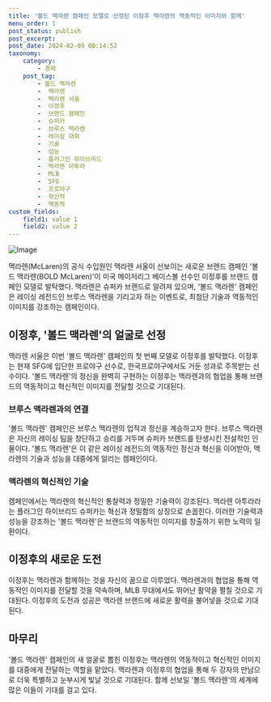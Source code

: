 ```yaml
---
title: '볼드 맥라렌 캠페인 모델로 선정된 이정후 맥라렌의 역동적인 이미지와 함께'
menu_order: 1
post_status: publish
post_excerpt: 
post_date: 2024-02-09 00:14:52
taxonomy:
    category:
        - 경제
    post_tag:
        - 볼드 맥라렌
        -  맥라렌
        -  맥라렌 서울
        -  이정후
        -  브랜드 캠페인
        -  슈퍼카
        -  브루스 맥라렌
        -  레이싱 대회
        -  기술
        -  성능
        -  플러그인 하이브리드
        -  맥라렌 아투라
        -  MLB
        -  SFG
        -  프로야구
        -  혁신적
        -  역동적
custom_fields:
    field1: value 1
    field2: value 2
---
```


![Image](https://imgnews.pstatic.net/image/016/2024/02/08/20240208000493_0_20240208163801521.jpg?type=w647)

맥라렌(McLaren)의 공식 수입원인 맥라렌 서울이 선보이는 새로운 브랜드 캠페인 '볼드 맥라렌(BOLD McLaren)'이 미국 메이저리그 베이스볼 선수인 이정후를 브랜드 캠페인 모델로 발탁했다. 맥라렌은 슈퍼카 브랜드로 알려져 있으며, '볼드 맥라렌' 캠페인은 레이싱 레전드인 브루스 맥라렌을 기리고자 하는 이벤트로, 최첨단 기술과 역동적인 이미지를 강조하는 캠페인이다.
## 이정후, '볼드 맥라렌'의 얼굴로 선정
맥라렌 서울은 이번 '볼드 맥라렌' 캠페인의 첫 번째 모델로 이정후를 발탁했다. 이정후는 현재 SFG에 입단한 프로야구 선수로, 한국프로야구에서도 거둔 성과로 주목받는 선수이다. '볼드 맥라렌'의 정신을 완벽히 구현하는 이정후는 맥라렌과의 협업을 통해 브랜드의 역동적이고 혁신적인 이미지를 전달할 것으로 기대된다.
### 브루스 맥라렌과의 연결
'볼드 맥라렌' 캠페인은 브루스 맥라렌의 업적과 정신을 계승하고자 한다. 브루스 맥라렌은 자신의 레이싱 팀을 창단하고 승리를 거두며 슈퍼카 브랜드를 탄생시킨 전설적인 인물이다. '볼드 맥라렌'은 이 같은 레이싱 레전드의 역동적인 정신과 혁신을 이어받아, 맥라렌의 기술과 성능을 대중에게 알리는 캠페인이다.
### 맥라렌의 혁신적인 기술
캠페인에서는 맥라렌의 혁신적인 통찰력과 정밀한 기술력이 강조된다. 맥라렌 아투라라는 플러그인 하이브리드 슈퍼카는 혁신과 정밀함의 상징으로 손꼽힌다. 이러한 기술력과 성능을 강조하는 '볼드 맥라렌'은 브랜드의 역동적인 이미지를 창출하기 위한 노력의 일환이다.
## 이정후의 새로운 도전
이정후는 맥라렌과 함께하는 것을 자신의 꿈으로 이루었다. 맥라렌과의 협업을 통해 역동적인 이미지를 전달할 것을 약속하며, MLB 무대에서도 뛰어난 활약을 펼칠 것으로 기대된다. 이정후의 도전과 성공은 맥라렌 브랜드에 새로운 활력을 불어넣을 것으로 기대된다.
## 마무리
'볼드 맥라렌' 캠페인의 새 얼굴로 뽑힌 이정후는 맥라렌의 역동적이고 혁신적인 이미지를 대중에게 전달하는 역할을 맡았다. 맥라렌과 이정후의 협업을 통해 두 강자의 만남으로 더욱 특별하고 눈부시게 빛날 것으로 기대된다. 함께 선보일 '볼드 맥라렌'의 세계에 많은 이들이 기대를 걸고 있다.

